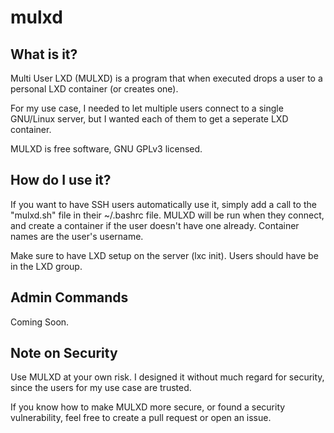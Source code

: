 # mulxd

## What is it?
Multi User LXD (MULXD) is a program that when executed drops a user to a personal LXD container (or creates one).

For my use case, I needed to let multiple users connect to a single GNU/Linux server, but I wanted each of them to get a seperate LXD container.

MULXD is free software, GNU GPLv3 licensed.

## How do I use it?
If you want to have SSH users automatically use it, simply add a call to the "mulxd.sh" file in their ~/.bashrc file. MULXD will be run when they connect, and create a container if the user doesn't have one already. Container names are the user's username.

Make sure to have LXD setup on the server (lxc init). Users should have be in the LXD group.

## Admin Commands
Coming Soon.

## Note on Security
Use MULXD at your own risk. I designed it without much regard for security, since the users for my use case are trusted.

If you know how to make MULXD more secure, or found a security vulnerability, feel free to create a pull request or open an issue.
